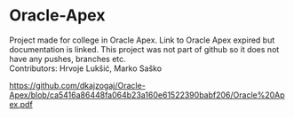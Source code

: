 # Oracle-Apex
Project made for college in Oracle Apex. Link to Oracle Apex expired but documentation is linked. This project was not part of github so it does not have any pushes, branches etc.    
Contributors: Hrvoje Lukšić, Marko Saško

https://github.com/dkajzogaj/Oracle-Apex/blob/ca5416a86448fa064b23a160e61522390babf206/Oracle%20Apex.pdf

